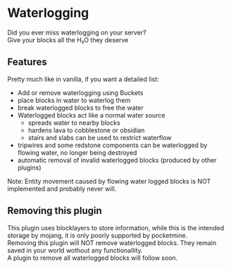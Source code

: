 # Waterlogging

Did you ever miss waterlogging on your server? <br>
Give your blocks all the H₂O they deserve

## Features

Pretty much like in vanilla, if you want a detailed list:
- Add or remove waterlogging using Buckets
- place blocks in water to waterlog them
- break waterlogged blocks to free the water
- Waterlogged blocks act like a normal water source
  - spreads water to nearby blocks
  - hardens lava to cobblestone or obsidian
  - stairs and slabs can be used to restrict waterflow
- tripwires and some redstone components can be waterlogged by flowing water, no longer being destroyed
- automatic removal of invalid waterlogged blocks (produced by other plugins)

Note: Entity movement caused by flowing water logged blocks is NOT implemented and probably never will.

## Removing this plugin
This plugin uses blocklayers to store information, while this is the intended storage by mojang, it is only poorly supported by pocketmine.<br>
Removing this plugin will NOT remove waterlogged blocks. They remain saved in your world wothout any functionallity. <br>
A plugin to remove all waterlogged blocks will follow soon.
